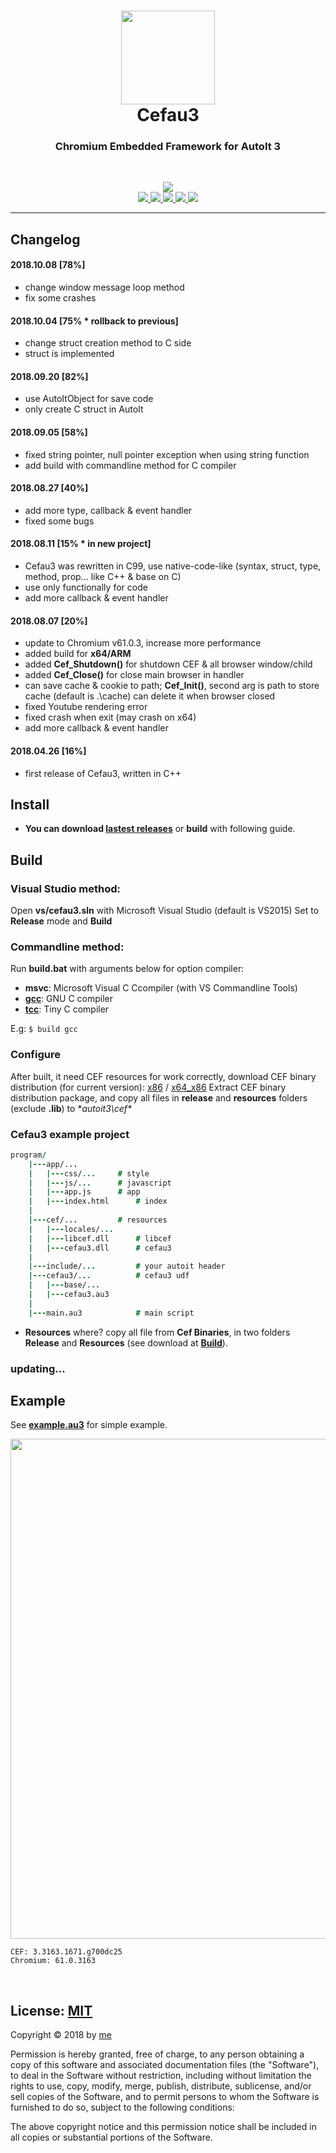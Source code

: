 <p>
	<h1 align="center">
		<img src="https://raw.githubusercontent.com/wy3/cefau3/master/cefau3.png" width=150>
		<br>
		Cefau3
	</h1>
	<h3 align="center">Chromium Embedded Framework for AutoIt 3</h3>
	<br>
	<p align="center">
		<a href="https://ci.appveyor.com/project/wy3/cefau3" target="_blank">
			<img src="https://ci.appveyor.com/api/projects/status/github/wy3/cefau3?branch=master&svg=true">
		</a>
		<br>
		<a href="#">
			<img src="https://img.shields.io/badge/platform-win32/x86/x64-lightgrey.svg">
		</a>
		<a href="http://opensource.spotify.com/cefbuilds/index.html">
			<img src="https://img.shields.io/badge/cef-3.3163-blue.svg">
		</a>
		<a href="#">
			<img src="https://img.shields.io/badge/chromium-61.0.3-red.svg">
		</a>
		<a href="https://github.com/wy3">
			<img src="https://img.shields.io/badge/author-wuuyi123-orange.svg">
		</a>
		<a href="https://github.com/wy3/cefau3/blob/master/LICENSE">
			<img src="https://img.shields.io/badge/license-MIT-green.svg">
		</a>
	</p>
</p>

-------
## Changelog

#### 2018.10.08 [78%]
- change window message loop method
- fix some crashes

#### 2018.10.04 [75% * rollback to previous]
- change struct creation method to C side
- struct is implemented

#### 2018.09.20 [82%]
- use AutoItObject for save code
- only create C struct in AutoIt

#### 2018.09.05 [58%]
- fixed string pointer, null pointer exception when using string function
- add build with commandline method for C compiler

#### 2018.08.27 [40%]
- add more type, callback & event handler
- fixed some bugs

#### 2018.08.11 [15% * in new project]
- Cefau3 was rewritten in C99, use native-code-like (syntax, struct, type, method, prop... like C++ & base on C)
- use only functionally for code
- add more callback & event handler

#### 2018.08.07 [20%]
- update to Chromium v61.0.3, increase more performance
- added build for __x64/ARM__
- added __Cef_Shutdown()__ for shutdown CEF & all browser window/child
- added __Cef_Close()__ for close main browser in handler
- can save cache & cookie to path; __Cef_Init()__, second arg is path to store cache (default is .\cache) can delete it when browser closed
- fixed Youtube rendering error
- fixed crash when exit (may crash on x64)
- add more callback & event handler

#### 2018.04.26 [16%]
- first release of Cefau3, written in C++

## Install

- **You can download [lastest releases](https://github.com/wy3/cefau3/releases)** or **build** with following guide.

## Build

### Visual Studio method:
Open **vs/cefau3.sln** with Microsoft Visual Studio (default is VS2015)
Set to **Release** mode and **Build**

### Commandline method:
Run **build.bat** with arguments below for option compiler:
- **msvc**: Microsoft Visual C Ccompiler (with VS Commandline Tools)
- [**gcc**](http://www.mingw.org/): GNU C compiler
- [**tcc**](https://bellard.org/tcc/): Tiny C compiler

E.g: `$ build gcc`

### Configure

After built, it need CEF resources for work correctly, download CEF binary distribution (for current version): [x86](http://opensource.spotify.com/cefbuilds/cef_binary_3.3163.1671.g700dc25_windows32_minimal.tar.bz2) / [x64_x86](http://opensource.spotify.com/cefbuilds/cef_binary_3.3163.1671.g700dc25_windows64_minimal.tar.bz2)
Extract CEF binary distribution package, and copy all files in **release** and **resources** folders (exclude **.lib**) to **autoit3\cef\**

### Cefau3 example project

```j
program/
	|---app/...
	|	|---css/...		# style
	|	|---js/...		# javascript
	|	|---app.js		# app
	|	|---index.html		# index
	|
	|---cef/...			# resources
	|	|---locales/...
	|	|---libcef.dll		# libcef
	|	|---cefau3.dll		# cefau3
	|
	|---include/...			# your autoit header
	|---cefau3/...			# cefau3 udf
	|	|---base/...
	|	|---cefau3.au3
	|
	|---main.au3			# main script
```

- **Resources** where? copy all file from **Cef Binaries**, in two folders **Release** and **Resources** (see download at [**Build**](https://github.com/wy3/cefau3/blob/master/README.md#build-or)).

### updating...

## Example

See [**example.au3**](https://github.com/wy3/cefau3/blob/master/autoit3/example.au3) for simple example.

<p align="center">
	<img src="https://i.imgur.com/TOY8syh.png" width=800>
</p>

```batch
CEF: 3.3163.1671.g700dc25
Chromium: 61.0.3163
```

<br>

## License: [MIT](https://github.com/wy3/cefau3/blob/master/LICENSE)

Copyright © 2018 by [me](https://github.com/wy3)

Permission is hereby granted, free of charge, to any person obtaining a copy
of this software and associated documentation files (the "Software"), to deal
in the Software without restriction, including without limitation the rights
to use, copy, modify, merge, publish, distribute, sublicense, and/or sell
copies of the Software, and to permit persons to whom the Software is
furnished to do so, subject to the following conditions:

The above copyright notice and this permission notice shall be included in all
copies or substantial portions of the Software.
